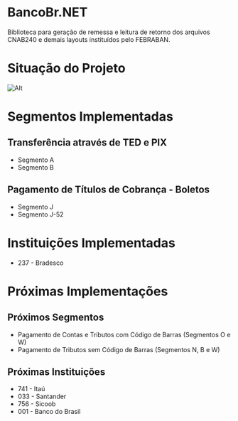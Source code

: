 # BancoBr.NET

Biblioteca para geração de remessa e leitura de retorno dos arquivos CNAB240 e demais layouts instituídos pelo FEBRABAN.

# Situação do Projeto

![Alt](https://repobeats.axiom.co/api/embed/0a24518c7999f1499a1c8ffa0ae20835db99ba22.svg "Situação do Projeto")

# Segmentos Implementadas

## Transferência através de TED e PIX

- Segmento A
- Segmento B

## Pagamento de Títulos de Cobrança - Boletos

- Segmento J
- Segmento J-52

# Instituições Implementadas

- 237 - Bradesco

# Próximas Implementações

## Próximos Segmentos

- Pagamento de Contas e Tributos com Código de Barras (Segmentos O e W)
- Pagamento de Tributos sem Código de Barras (Segmentos N, B e W)

## Próximas Instituições

- 741 - Itaú
- 033 - Santander
- 756 - Sicoob
- 001 - Banco do Brasil
